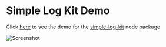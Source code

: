# Simple Log Kit Demo

Click [here](https://jasonfleischer.github.io/simple-log-kit-demo/) to see the demo for the [simple-log-kit](https://www.npmjs.com/package/simple-log-kit) node package

![Screenshot](https://jasonfleischer.github.io/simple-log-kit-demo/screenshot/screen.png "Screenshot")

